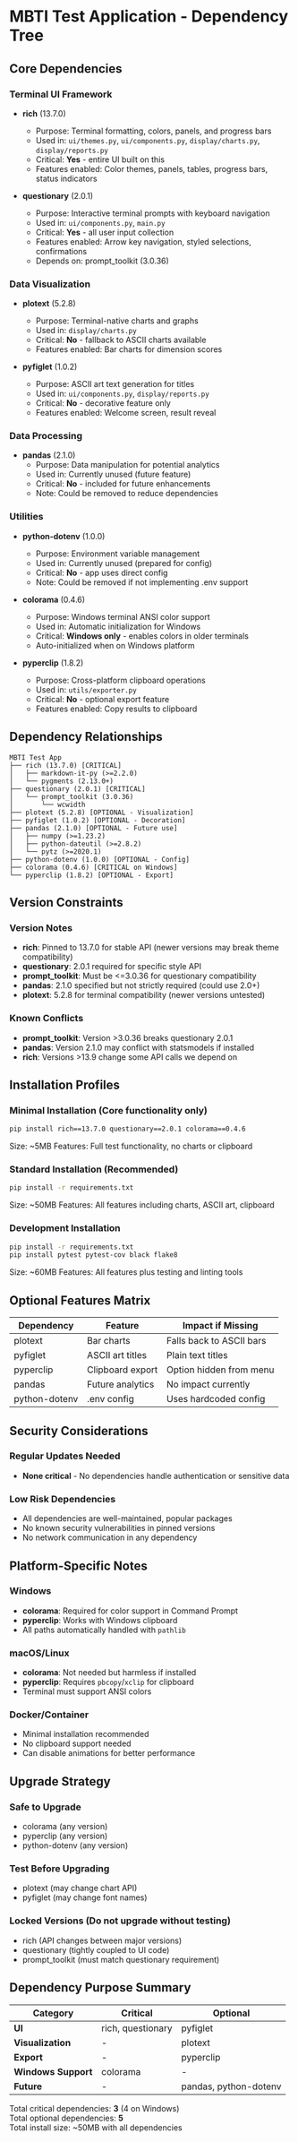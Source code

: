 # MBTI Test Application - Dependency Tree

## Core Dependencies

### Terminal UI Framework
- **rich** (13.7.0)
  - Purpose: Terminal formatting, colors, panels, and progress bars
  - Used in: `ui/themes.py`, `ui/components.py`, `display/charts.py`, `display/reports.py`
  - Critical: **Yes** - entire UI built on this
  - Features enabled: Color themes, panels, tables, progress bars, status indicators

- **questionary** (2.0.1)
  - Purpose: Interactive terminal prompts with keyboard navigation
  - Used in: `ui/components.py`, `main.py`
  - Critical: **Yes** - all user input collection
  - Features enabled: Arrow key navigation, styled selections, confirmations
  - Depends on: prompt_toolkit (3.0.36)

### Data Visualization
- **plotext** (5.2.8)
  - Purpose: Terminal-native charts and graphs
  - Used in: `display/charts.py`
  - Critical: **No** - fallback to ASCII charts available
  - Features enabled: Bar charts for dimension scores

- **pyfiglet** (1.0.2)
  - Purpose: ASCII art text generation for titles
  - Used in: `ui/components.py`, `display/reports.py`
  - Critical: **No** - decorative feature only
  - Features enabled: Welcome screen, result reveal

### Data Processing
- **pandas** (2.1.0)
  - Purpose: Data manipulation for potential analytics
  - Used in: Currently unused (future feature)
  - Critical: **No** - included for future enhancements
  - Note: Could be removed to reduce dependencies

### Utilities
- **python-dotenv** (1.0.0)
  - Purpose: Environment variable management
  - Used in: Currently unused (prepared for config)
  - Critical: **No** - app uses direct config
  - Note: Could be removed if not implementing .env support

- **colorama** (0.4.6)
  - Purpose: Windows terminal ANSI color support
  - Used in: Automatic initialization for Windows
  - Critical: **Windows only** - enables colors in older terminals
  - Auto-initialized when on Windows platform

- **pyperclip** (1.8.2)
  - Purpose: Cross-platform clipboard operations
  - Used in: `utils/exporter.py`
  - Critical: **No** - optional export feature
  - Features enabled: Copy results to clipboard

## Dependency Relationships

```
MBTI Test App
├── rich (13.7.0) [CRITICAL]
│   ├── markdown-it-py (>=2.2.0)
│   └── pygments (2.13.0+)
├── questionary (2.0.1) [CRITICAL]
│   └── prompt_toolkit (3.0.36)
│       └── wcwidth
├── plotext (5.2.8) [OPTIONAL - Visualization]
├── pyfiglet (1.0.2) [OPTIONAL - Decoration]
├── pandas (2.1.0) [OPTIONAL - Future use]
│   ├── numpy (>=1.23.2)
│   ├── python-dateutil (>=2.8.2)
│   └── pytz (>=2020.1)
├── python-dotenv (1.0.0) [OPTIONAL - Config]
├── colorama (0.4.6) [CRITICAL on Windows]
└── pyperclip (1.8.2) [OPTIONAL - Export]
```

## Version Constraints

### Version Notes
- **rich**: Pinned to 13.7.0 for stable API (newer versions may break theme compatibility)
- **questionary**: 2.0.1 required for specific style API
- **prompt_toolkit**: Must be <=3.0.36 for questionary compatibility
- **pandas**: 2.1.0 specified but not strictly required (could use 2.0+)
- **plotext**: 5.2.8 for terminal compatibility (newer versions untested)

### Known Conflicts
- **prompt_toolkit**: Version >3.0.36 breaks questionary 2.0.1
- **pandas**: Version 2.1.0 may conflict with statsmodels if installed
- **rich**: Versions >13.9 change some API calls we depend on

## Installation Profiles

### Minimal Installation (Core functionality only)
```bash
pip install rich==13.7.0 questionary==2.0.1 colorama==0.4.6
```
Size: ~5MB
Features: Full test functionality, no charts or clipboard

### Standard Installation (Recommended)
```bash
pip install -r requirements.txt
```
Size: ~50MB
Features: All features including charts, ASCII art, clipboard

### Development Installation
```bash
pip install -r requirements.txt
pip install pytest pytest-cov black flake8
```
Size: ~60MB
Features: All features plus testing and linting tools

## Optional Features Matrix

| Dependency | Feature | Impact if Missing |
|-----------|---------|-------------------|
| plotext | Bar charts | Falls back to ASCII bars |
| pyfiglet | ASCII art titles | Plain text titles |
| pyperclip | Clipboard export | Option hidden from menu |
| pandas | Future analytics | No impact currently |
| python-dotenv | .env config | Uses hardcoded config |

## Security Considerations

### Regular Updates Needed
- **None critical** - No dependencies handle authentication or sensitive data

### Low Risk Dependencies  
- All dependencies are well-maintained, popular packages
- No known security vulnerabilities in pinned versions
- No network communication in any dependency

## Platform-Specific Notes

### Windows
- **colorama**: Required for color support in Command Prompt
- **pyperclip**: Works with Windows clipboard
- All paths automatically handled with `pathlib`

### macOS/Linux
- **colorama**: Not needed but harmless if installed
- **pyperclip**: Requires `pbcopy`/`xclip` for clipboard
- Terminal must support ANSI colors

### Docker/Container
- Minimal installation recommended
- No clipboard support needed
- Can disable animations for better performance

## Upgrade Strategy

### Safe to Upgrade
- colorama (any version)
- pyperclip (any version)
- python-dotenv (any version)

### Test Before Upgrading
- plotext (may change chart API)
- pyfiglet (may change font names)

### Locked Versions (Do not upgrade without testing)
- rich (API changes between major versions)
- questionary (tightly coupled to UI code)
- prompt_toolkit (must match questionary requirement)

## Dependency Purpose Summary

| Category | Critical | Optional |
|----------|----------|----------|
| **UI** | rich, questionary | pyfiglet |
| **Visualization** | - | plotext |
| **Export** | - | pyperclip |
| **Windows Support** | colorama | - |
| **Future** | - | pandas, python-dotenv |

Total critical dependencies: **3** (4 on Windows)  
Total optional dependencies: **5**  
Total install size: ~50MB with all dependencies